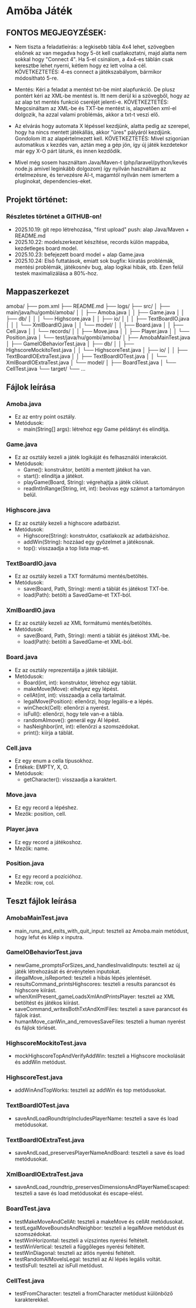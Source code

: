 # Amőba Játék

## FONTOS MEGJEGYZÉSEK:
- Nem tiszta a feladatleírás: a legkisebb tábla 4x4 lehet, szövegben elsőnek az van megadva hogy 5-öt kell csatlakoztatni, majd alatta nem sokkal hogy "Connect 4". Ha 5-el csinálom, a 4x4-es táblán csak keresztbe lehet nyerni, kétlem hogy ez lett volna a cél.
KÖVETKEZTETÉS: 4-es connect a játékszabályom, bármikor módosítható 5-re.

- Mentés: Kéri a feladat a mentést txt-be mint alapfunkció. De plusz pontért kéri az XML-be mentést is. Itt nem derül ki a szövegből, hogy az az alap txt mentés funkció cseréjét jelenti-e.
KÖVETKEZTETÉS: Megcsináltam az XML-be és TXT-be mentést is, alapvetően xml-el dolgozik, ha azzal valami problémás, akkor a txt-t veszi elő.

- Az elvárás hogy automata X lépéssel kezdjünk, alatta pedig az szerepel, hogy ha nincs mentett játékállás, akkor "üres" pályáról kezdjünk. Gondolom itt az alapértelmezett kell.
KÖVETKEZTETÉS: Mivel szigorúan automatikus x kezdés van, aztán meg a gép jön, így új játék kezdetekor már egy X-O párt látunk, és innen kezdődik.

- Mivel még sosem használtam Java/Maven-t (php/laravel/python/kevés node.js amivel leginkább dolgozom) így nyilván használtam az értelmezésre, és tervezésre AI-t, magamtól nyilván nem ismertem a pluginokat, dependencies-eket.

## Projekt történet:
### Részletes történet a GITHUB-on!
- 2025.10.19: git repo létrehozása, "first upload" push: alap Java/Maven + README.md
- 2025.10.22: modelszerkezet készítése, records külön mappába, kezdetleges board model.
- 2025.10.23: befejezett board model + alap Game.java
- 2025.10.24: Első futtatások, emiatt sok bugfix: kiiratás problémák, mentési problémák, játékosnév bug, alap logikai hibák, stb. Ezen felül testek maximalizálása a 80%-hoz.

## Mappaszerkezet
amoba/
├── pom.xml
├── README.md
├── logs/
├── src/
│   ├── main/java/hu/gombi/amoba/
│   │   ├── Amoba.java
│   │   ├── Game.java
│   │   ├── db/
│   │   │   └── Highscore.java
│   │   ├── io/
│   │   │   ├── TextBoardIO.java
│   │   │   └── XmlBoardIO.java
│   │   └── model/
│   │       ├── Board.java
│   │       ├── Cell.java
│   │       └── records/
│   │           ├── Move.java
│   │           ├── Player.java
│   │           └── Position.java
│   └── test/java/hu/gombi/amoba/
│       ├── AmobaMainTest.java
│       ├── GameIOBehaviorTest.java
│       ├── db/
│       │   ├── HighscoreMockitoTest.java
│       │   └── HighscoreTest.java
│       ├── io/
│       │   ├── TextBoardIOExtraTest.java
│       │   ├── TextBoardIOTest.java
│       │   └── XmlBoardIOExtraTest.java
│       └── model/
│           ├── BoardTest.java
│           └── CellTest.java
└── target/
    └── ...

## Fájlok leírása

### Amoba.java
- Ez az entry point osztály.
- Metódusok:
  - main(String[] args): létrehoz egy Game példányt és elindítja.

### Game.java
- Ez az osztály kezeli a játék logikáját és felhasználói interakciót.
- Metódusok:
  - Game(): konstruktor, betölti a mentett játékot ha van.
  - start(): elindítja a játékot.
  - playGame(Board, String): végrehajtja a játék ciklust.
  - readIntInRange(String, int, int): beolvas egy számot a tartományon belül.

### Highscore.java
- Ez az osztály kezeli a highscore adatbázist.
- Metódusok:
  - Highscore(String): konstruktor, csatlakozik az adatbázishoz.
  - addWin(String): hozzáad egy győzelmet a játékosnak.
  - top(): visszaadja a top lista map-et.

### TextBoardIO.java
- Ez az osztály kezeli a TXT formátumú mentés/betöltés.
- Metódusok:
  - save(Board, Path, String): menti a táblát és játékost TXT-be.
  - load(Path): betölti a SavedGame-et TXT-ból.

### XmlBoardIO.java
- Ez az osztály kezeli az XML formátumú mentés/betöltés.
- Metódusok:
  - save(Board, Path, String): menti a táblát és játékost XML-be.
  - load(Path): betölti a SavedGame-et XML-ból.

### Board.java
- Ez az osztály reprezentálja a játék tábláját.
- Metódusok:
  - Board(int, int): konstruktor, létrehoz egy táblát.
  - makeMove(Move): elhelyez egy lépést.
  - cellAt(int, int): visszaadja a cella tartalmát.
  - legalMove(Position): ellenőrzi, hogy legális-e a lépés.
  - winCheck(Cell): ellenőrzi a nyerést.
  - isFull(): ellenőrzi, hogy tele van-e a tábla.
  - randomAImove(): generál egy AI lépést.
  - hasNeighbor(int, int): ellenőrzi a szomszédokat.
  - print(): kiírja a táblát.

### Cell.java
- Ez egy enum a cella típusokhoz.
- Értékek: EMPTY, X, O.
- Metódusok:
  - getCharacter(): visszaadja a karaktert.

### Move.java
- Ez egy record a lépéshez.
- Mezők: position, cell.

### Player.java
- Ez egy record a játékoshoz.
- Mezők: name.

### Position.java
- Ez egy record a pozícióhoz.
- Mezők: row, col.

## Teszt fájlok leírása

### AmobaMainTest.java
- main_runs_and_exits_with_quit_input: teszteli az Amoba.main metódust, hogy lefut és kilép x inputra.

### GameIOBehaviorTest.java
- newGame_promptsForSizes_and_handlesInvalidInputs: teszteli az új játék létrehozását és érvénytelen inputokat.
- illegalMove_isReported: teszteli a hibás lépés jelentését.
- resultsCommand_printsHighscores: teszteli a results parancsot és highscore kiírást.
- whenXmlPresent_gameLoadsXmlAndPrintsPlayer: teszteli az XML betöltést és játékos kiírást.
- saveCommand_writesBothTxtAndXmlFiles: teszteli a save parancsot és fájlok írást.
- humanMove_canWin_and_removesSaveFiles: teszteli a human nyerést és fájlok törlését.

### HighscoreMockitoTest.java
- mockHighscoreTopAndVerifyAddWin: teszteli a Highscore mockolását és addWin metódust.

### HighscoreTest.java
- addWinAndTopWorks: teszteli az addWin és top metódusokat.

### TextBoardIOTest.java
- saveAndLoadRoundtripIncludesPlayerName: teszteli a save és load metódusokat.

### TextBoardIOExtraTest.java
- saveAndLoad_preservesPlayerNameAndBoard: teszteli a save és load metódusokat.

### XmlBoardIOExtraTest.java
- saveAndLoad_roundtrip_preservesDimensionsAndPlayerNameEscaped: teszteli a save és load metódusokat és escape-elést.

### BoardTest.java
- testMakeMoveAndCellAt: teszteli a makeMove és cellAt metódusokat.
- testLegalMoveBoundsAndNeighbor: teszteli a legalMove metódust és szomszédokat.
- testWinHorizontal: teszteli a vízszintes nyerési feltételt.
- testWinVertical: teszteli a függőleges nyerési feltételt.
- testWinDiagonal: teszteli az átlós nyerési feltételt.
- testRandomAIMoveIsLegal: teszteli az AI lépés legális voltát.
- testIsFull: teszteli az isFull metódust.

### CellTest.java
- testFromCharacter: teszteli a fromCharacter metódust különböző karakterekkel.